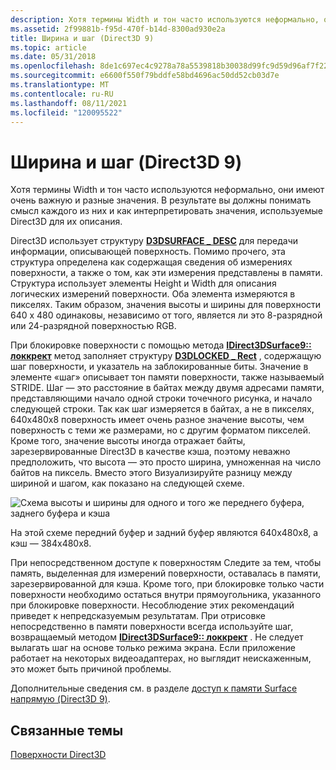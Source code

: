 ```yaml
---
description: Хотя термины Width и тон часто используются неформально, они имеют очень важную и разные значения. В результате вы должны понимать смысл каждого из них и как интерпретировать значения, используемые Direct3D для их описания.
ms.assetid: 2f99881b-f95d-470f-b14d-8300ad930e2a
title: Ширина и шаг (Direct3D 9)
ms.topic: article
ms.date: 05/31/2018
ms.openlocfilehash: 8de1c697ec4c9278a78a5539818b30038d99fc9d59d96af7f22ee87c33949abf
ms.sourcegitcommit: e6600f550f79bddfe58bd4696ac50dd52cb03d7e
ms.translationtype: MT
ms.contentlocale: ru-RU
ms.lasthandoff: 08/11/2021
ms.locfileid: "120095522"
---
```

# <a name="width-vs-pitch-direct3d-9"></a>Ширина и шаг (Direct3D 9)

Хотя термины Width и тон часто используются неформально, они имеют очень важную и разные значения. В результате вы должны понимать смысл каждого из них и как интерпретировать значения, используемые Direct3D для их описания.

Direct3D использует структуру [**D3DSURFACE \_ DESC**](d3dsurface-desc.md) для передачи информации, описывающей поверхность. Помимо прочего, эта структура определена как содержащая сведения об измерениях поверхности, а также о том, как эти измерения представлены в памяти. Структура использует элементы Height и Width для описания логических измерений поверхности. Оба элемента измеряются в пикселях. Таким образом, значения высоты и ширины для поверхности 640 x 480 одинаковы, независимо от того, является ли это 8-разрядной или 24-разрядной поверхностью RGB.

При блокировке поверхности с помощью метода [**IDirect3DSurface9:: локкрект**](/windows/win32/api/d3d9helper/nf-d3d9helper-idirect3dsurface9-lockrect) метод заполняет структуру [**D3DLOCKED \_ Rect**](d3dlocked-rect.md) , содержащую шаг поверхности, и указатель на заблокированные биты. Значение в элементе «шаг» описывает тон памяти поверхности, также называемый STRIDE. Шаг — это расстояние в байтах между двумя адресами памяти, представляющими начало одной строки точечного рисунка, и начало следующей строки. Так как шаг измеряется в байтах, а не в пикселях, 640x480x8 поверхность имеет очень разное значение высоты, чем поверхность с теми же размерами, но с другим форматом пикселей. Кроме того, значение высоты иногда отражает байты, зарезервированные Direct3D в качестве кэша, поэтому неважно предположить, что высота — это просто ширина, умноженная на число байтов на пиксель. Вместо этого Визуализируйте разницу между шириной и шагом, как показано на следующей схеме.

![Схема высоты и ширины для одного и того же переднего буфера, заднего буфера и кэша](images/pitch.png)

На этой схеме передний буфер и задний буфер являются 640x480x8, а кэш — 384x480x8.

При непосредственном доступе к поверхностям Следите за тем, чтобы память, выделенная для измерений поверхности, оставалась в памяти, зарезервированной для кэша. Кроме того, при блокировке только части поверхности необходимо остаться внутри прямоугольника, указанного при блокировке поверхности. Несоблюдение этих рекомендаций приведет к непредсказуемым результатам. При отрисовке непосредственно в памяти поверхности всегда используйте шаг, возвращаемый методом [**IDirect3DSurface9:: локкрект**](/windows/win32/api/d3d9helper/nf-d3d9helper-idirect3dsurface9-lockrect) . Не следует вылагать шаг на основе только режима экрана. Если приложение работает на некоторых видеоадаптерах, но выглядит неискаженным, это может быть причиной проблемы.

Дополнительные сведения см. в разделе [доступ к памяти Surface напрямую (Direct3D 9)](accessing-surface-memory-directly.md).

## <a name="related-topics"></a>Связанные темы

<dl> <dt>

[Поверхности Direct3D](direct3d-surfaces.md)
</dt> </dl>

 

 
